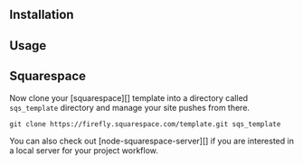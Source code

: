 ## Installation


## Usage


## Squarespace
Now clone your [squarespace][] template into a directory called `sqs_template` directory and manage your site pushes from there.

```shell
git clone https://firefly.squarespace.com/template.git sqs_template
```

You can also check out [node-squarespace-server][] if you are interested in a local server for your project workflow.